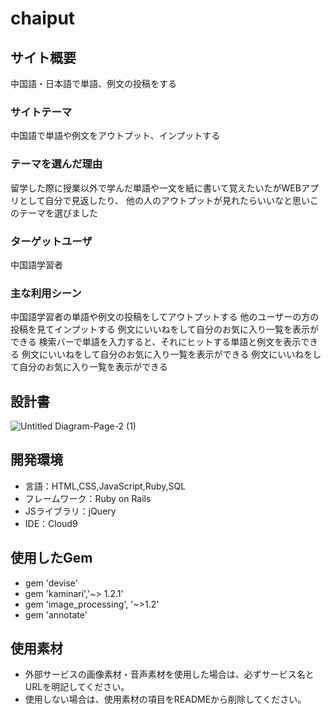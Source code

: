 # chaiput

## サイト概要
中国語・日本語で単語、例文の投稿をする
### サイトテーマ
中国語で単語や例文をアウトプット、インプットする

### テーマを選んだ理由
留学した際に授業以外で学んだ単語や一文を紙に書いて覚えたいたがWEBアプリとして自分で見返したり、
他の人のアウトプットが見れたらいいなと思いこのテーマを選びました

### ターゲットユーザ
中国語学習者

### 主な利用シーン
中国語学習者の単語や例文の投稿をしてアウトプットする
他のユーザーの方の投稿を見てインプットする
例文にいいねをして自分のお気に入り一覧を表示ができる
検索バーで単語を入力すると、それにヒットする単語と例文を表示できる
例文にいいねをして自分のお気に入り一覧を表示ができる
例文にいいねをして自分のお気に入り一覧を表示ができる

## 設計書
![Untitled Diagram-Page-2 (1)](https://user-images.githubusercontent.com/66726846/181265857-cbf76ea5-e375-4134-b960-0b700200fd0f.jpg)


## 開発環境
- 言語：HTML,CSS,JavaScript,Ruby,SQL
- フレームワーク：Ruby on Rails
- JSライブラリ：jQuery
- IDE：Cloud9

## 使用したGem
- gem 'devise'
- gem 'kaminari','~> 1.2.1'
- gem 'image_processing', '~>1.2'
- gem 'annotate'


## 使用素材
- 外部サービスの画像素材・音声素材を使用した場合は、必ずサービス名とURLを明記してください。
- 使用しない場合は、使用素材の項目をREADMEから削除してください。
